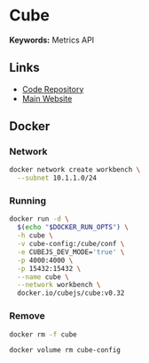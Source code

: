 # Cube

**Keywords:** Metrics API

## Links

- [Code Repository](https://github.com/cube-js/cube)
- [Main Website](https://cube.dev)

## Docker

### Network

```sh
docker network create workbench \
  --subnet 10.1.1.0/24
```

### Running

```sh
docker run -d \
  $(echo "$DOCKER_RUN_OPTS") \
  -h cube \
  -v cube-config:/cube/conf \
  -e CUBEJS_DEV_MODE='true' \
  -p 4000:4000 \
  -p 15432:15432 \
  --name cube \
  --network workbench \
  docker.io/cubejs/cube:v0.32
```

### Remove

```sh
docker rm -f cube

docker volume rm cube-config
```

